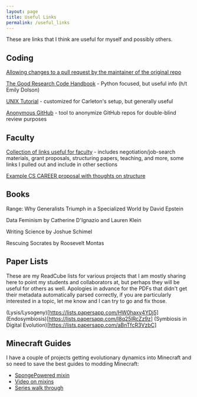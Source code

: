 ```yaml
---
layout: page
title: Useful Links
permalink: /useful_links
---
```


These are links that I think are useful for myself and possibly others.

## Coding

[Allowing changes to a pull request by the maintainer of the original repo](https://docs.github.com/en/pull-requests/collaborating-with-pull-requests/working-with-forks/allowing-changes-to-a-pull-request-branch-created-from-a-fork)

[The Good Research Code Handbook](https://goodresearch.dev/index.html) - Python focused, but useful info (h/t Emily Dolson)

[UNIX Tutorial](https://cs.carleton.edu/faculty/jondich/documents/unixtutorial/) - customized for Carleton's setup, but generally useful

[Anonymous GitHub](https://anonymous.4open.science/) - tool to anonymize GitHub repos for double-blind review purposes

## Faculty
[Collection of links useful for faculty](https://github.com/crazyhottommy/The-world-of-faculty) - includes negotiation/job-search materials, grant proposals, structuring papers, teaching, and more, some links I pulled out and include in other sections

[Example CS CAREER proposal with thoughts on structure](https://austinhenley.com/blog/500kgrant.html)

## Books

Range: Why Generalists Triumph in a Specialized World by David Epstein 

Data Feminism by Catherine D'Ignazio and Lauren Klein

Writing Science by Joshue Schimel

Rescuing Socrates by Roosevelt Montas

## Paper Lists
These are my ReadCube lists for various projects that I am mostly sharing here to point my students and collaborators at, but perhaps they will be useful for others as well.
Apologies in advance for the PDFs that didn't get their metadata automatically parsed correctly, if you are particularly interested in a topic, let me know and I can try to go and fix those.

(Lysis/Lysogeny)[https://lists.papersapp.com/HW0haxy4YDj5]
(Endosymbiosis)[https://lists.papersapp.com/I8q25lRcZz9z]
(Symbiosis in Digital Evolution)[https://lists.papersapp.com/aBnTfcR3VzbC]

## Minecraft Guides
I have a couple of projects getting evolutionary dynamics into Minecraft and so need to save the best guides to modding Minecraft:

* [SpongePowered mixin](https://github.com/SpongePowered/Mixin/wiki)
* [Video on mixins](https://www.youtube.com/watch?v=Y4rqyv0qbps&t=43s)
* [Series walk through](https://www.youtube.com/playlist?list=PLHTNHyaaUBPYq-lKVfrtkjXaGn9UGS3Iq)

